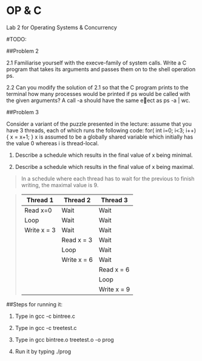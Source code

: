 # OP & C
Lab 2 for Operating Systems &amp; Concurrency 

#TODO:


##Problem 2

2.1 Familiarise yourself with the execve-family of system calls. Write a C program that
takes its arguments and passes them on to the shell operation ps.

2.2 Can you modify the solution of 2.1 so that the C program prints to the terminal how
many processes would be printed if ps would be called with the given arguments? A
call <your executable> -a should have the same eect as ps -a | wc.

##Problem 3

Consider a variant of the puzzle presented in the lecture: assume that you have 3
threads, each of which runs the following code:
for( int i=0; i<3; i++) {
x = x+1;
}
x is assumed to be a globally shared variable which initially has the value 0 whereas i
is thread-local.

1. Describe a schedule which results in the final value of x being minimal.

2. Describe a schedule which results in the final value of x being maximal.

>In a schedule where each thread has to wait for the previous to finish writing, the maximal value is 9.

> | Thread 1    | Thread 2    | Thread 3    |
> |-------------|-------------|-------------|
> | Read x=0    | Wait        | Wait        |
> | Loop        | Wait        | Wait        |
> | Write x = 3 | Wait        | Wait        |
> |             | Read x = 3  | Wait        |
> |             | Loop        | Wait        |
> |             | Write x = 6 | Wait        |
> |             |             | Read x = 6  |
> |             |             | Loop        | 
> |             |             | Write x = 9 |

##Steps for running it:

1. Type in gcc -c bintree.c
 
2. Type in gcc -c treetest.c 

3. Type in gcc bintree.o treetest.o -o prog

4. Run it by typing ./prog
